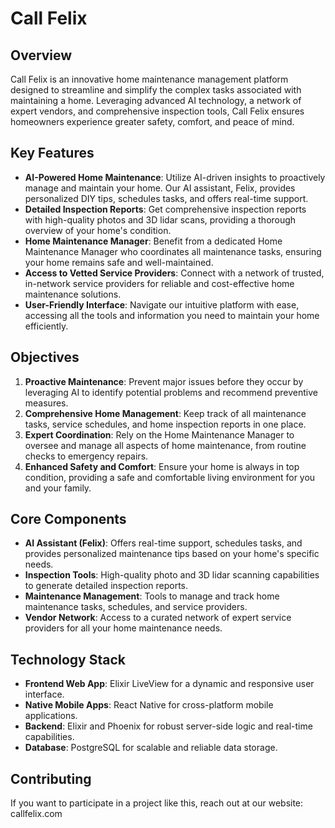 # Call Felix

## Overview

Call Felix is an innovative home maintenance management platform designed to streamline and simplify the complex tasks associated with maintaining a home. Leveraging advanced AI technology, a network of expert vendors, and comprehensive inspection tools, Call Felix ensures homeowners experience greater safety, comfort, and peace of mind.

## Key Features

- **AI-Powered Home Maintenance**: Utilize AI-driven insights to proactively manage and maintain your home. Our AI assistant, Felix, provides personalized DIY tips, schedules tasks, and offers real-time support.
- **Detailed Inspection Reports**: Get comprehensive inspection reports with high-quality photos and 3D lidar scans, providing a thorough overview of your home's condition.
- **Home Maintenance Manager**: Benefit from a dedicated Home Maintenance Manager who coordinates all maintenance tasks, ensuring your home remains safe and well-maintained.
- **Access to Vetted Service Providers**: Connect with a network of trusted, in-network service providers for reliable and cost-effective home maintenance solutions.
- **User-Friendly Interface**: Navigate our intuitive platform with ease, accessing all the tools and information you need to maintain your home efficiently.

## Objectives

1. **Proactive Maintenance**: Prevent major issues before they occur by leveraging AI to identify potential problems and recommend preventive measures.
2. **Comprehensive Home Management**: Keep track of all maintenance tasks, service schedules, and home inspection reports in one place.
3. **Expert Coordination**: Rely on the Home Maintenance Manager to oversee and manage all aspects of home maintenance, from routine checks to emergency repairs.
4. **Enhanced Safety and Comfort**: Ensure your home is always in top condition, providing a safe and comfortable living environment for you and your family.

## Core Components

- **AI Assistant (Felix)**: Offers real-time support, schedules tasks, and provides personalized maintenance tips based on your home's specific needs.
- **Inspection Tools**: High-quality photo and 3D lidar scanning capabilities to generate detailed inspection reports.
- **Maintenance Management**: Tools to manage and track home maintenance tasks, schedules, and service providers.
- **Vendor Network**: Access to a curated network of expert service providers for all your home maintenance needs.

## Technology Stack

- **Frontend Web App**: Elixir LiveView for a dynamic and responsive user interface.
- **Native Mobile Apps**: React Native for cross-platform mobile applications.
- **Backend**: Elixir and Phoenix for robust server-side logic and real-time capabilities.
- **Database**: PostgreSQL for scalable and reliable data storage.

## Contributing

If you want to participate in a project like this, reach out at our website: callfelix.com
